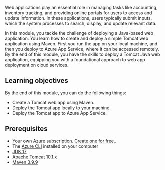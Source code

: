 Web applications play an essential role in managing tasks like accounting, inventory tracking, and providing online portals for users to access and update information. In these applications, users typically submit inputs, which the system processes to search, display, and update relevant data.

In this module, you tackle the challenge of deploying a Java-based web application. You learn how to create and deploy a simple Tomcat web application using Maven. First you run the app on your local machine, and then you deploy to Azure App Service, where it can be accessed remotely. By the end of this module, you have the skills to deploy a Tomcat Java web application, equipping you with a foundational approach to web app deployment on cloud services.

## Learning objectives

By the end of this module, you can do the following things:

- Create a Tomcat web app using Maven.
- Deploy the Tomcat app locally to your machine.
- Deploy the Tomcat app to Azure App Service.

## Prerequisites

- Your own Azure subscription. [Create one for free.](https://azure.microsoft.com/free/).
- The [Azure CLI](/cli/azure/install-azure-cli?WT.mc_id=java-9121-yoterada) installed on your computer
- [JDK 17](https://www.oracle.com/java/technologies/downloads/)
- [Apache Tomcat 10.1.x](https://tomcat.apache.org/download-10.cgi)
- [Maven 3.9.9](https://maven.apache.org/download.cgi?.=)